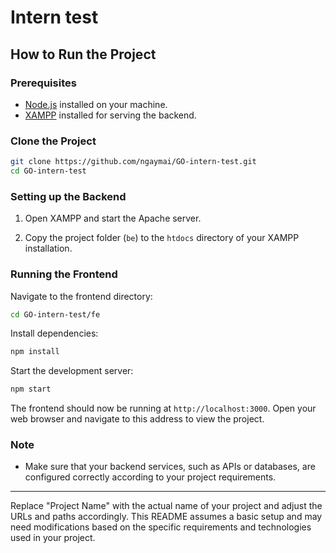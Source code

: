 # Intern test

## How to Run the Project

### Prerequisites

- [Node.js](https://nodejs.org/) installed on your machine.
- [XAMPP](https://www.apachefriends.org/index.html) installed for serving the backend.

### Clone the Project

```bash
git clone https://github.com/ngaymai/GO-intern-test.git
cd GO-intern-test
```

### Setting up the Backend

1. Open XAMPP and start the Apache server.

2. Copy the project folder (`be`) to the `htdocs` directory of your XAMPP installation.

### Running the Frontend

Navigate to the frontend directory:

```bash
cd GO-intern-test/fe
```

Install dependencies:

```bash
npm install
```

Start the development server:

```bash
npm start
```

The frontend should now be running at `http://localhost:3000`. Open your web browser and navigate to this address to view the project.

### Note

- Make sure that your backend services, such as APIs or databases, are configured correctly according to your project requirements.

---

Replace "Project Name" with the actual name of your project and adjust the URLs and paths accordingly. This README assumes a basic setup and may need modifications based on the specific requirements and technologies used in your project.
